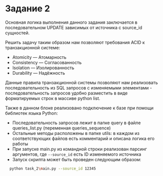 # Задание 2

Основная логика выполнения данного задания заключается в последовательном UPDATE зависимых от источника с source_id сущностей.

Решить задачу таким образом нам позволяют требования ACID к транзакционной системе:
* Atomicity — Атомарность
* Consistency — Согласованность
* Isolation — Изолированность
* Durability — Надёжность

Данные правила транзакционной системы позволяют нам реализовать последовательность из SQL запросов с изменяемыми элементами - последовательность запросов удобно разместить в виде форматируемых строк в массиве python list.

Также в данном блоке реализовано подключение к базе при помощи библиотек языка Python:
* Последовательность запросов лежит в папке query в файле queries_list.py (переменная queries_sequence)
* Остальные методы расположены в папке utils: в каждом из соответствующих файлов есть комментарий и описана логика его работы
* При запуске main.py из командной строки реализован парсинг аргументов, где `--source_id` есть ID изменяемого источника
* Запуск скрипта может быть проведен следующим образом:
```bash
  python task_2\main.py --source_id 12345
```
